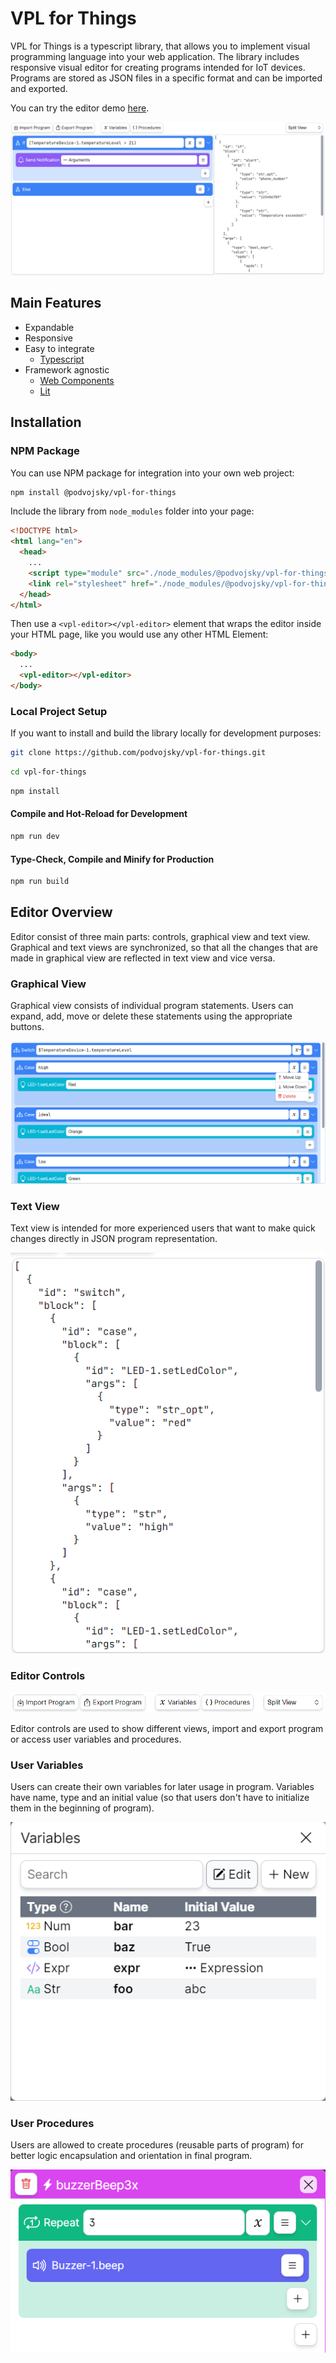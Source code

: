 # VPL for Things

VPL for Things is a typescript library, that allows you to implement visual programming language into your web application. The library includes responsive visual editor for creating programs intended for IoT devices. Programs are stored as JSON files in a specific format and can be imported and exported.

You can try the editor demo [here](https://www.stud.fit.vutbr.cz/~xpodvo00/BP/).

![Editor Overview](./doc/images/editor-overview.png)

## Main Features

- Expandable
- Responsive
- Easy to integrate
  - [Typescript](https://www.typescriptlang.org/)
- Framework agnostic
  - [Web Components](https://www.webcomponents.org/)
  - [Lit](https://lit.dev/)

## Installation

### NPM Package

You can use NPM package for integration into your own web project:

```sh
npm install @podvojsky/vpl-for-things
```

Include the library from `node_modules` folder into your page:

```html
<!DOCTYPE html>
<html lang="en">
  <head>
    ...
    <script type="module" src="./node_modules/@podvojsky/vpl-for-things/dist/vpl-for-things.js"></script>
    <link rel="stylesheet" href="./node_modules/@podvojsky/vpl-for-things/dist/style.css" />
  </head>
</html>

```

Then use a `<vpl-editor></vpl-editor>` element that wraps the editor inside your HTML page, like you would use any other HTML Element:

```html
<body>
  ...
  <vpl-editor></vpl-editor>
</body>
```

### Local Project Setup

If you want to install and build the library locally for development purposes:

```sh
git clone https://github.com/podvojsky/vpl-for-things.git
```

```sh
cd vpl-for-things
```

```sh
npm install
```

#### Compile and Hot-Reload for Development

```sh
npm run dev
```

#### Type-Check, Compile and Minify for Production

```sh
npm run build
```

## Editor Overview

Editor consist of three main parts: controls, graphical view and text view. Graphical and text views are synchronized, so that all the changes that are made in graphical view are reflected in text view and vice versa.

### Graphical View

Graphical view consists of individual program statements. Users can expand, add, move or delete these statements using the appropriate buttons.

![Graphical View](./doc/images/graphical-view.png)

### Text View

Text view is intended for more experienced users that want to make quick changes directly in JSON program representation.

![Text View](./doc/images/text-view.png)

### Editor Controls

![Editor Controls](./doc/images/editor-controls.png)

Editor controls are used to show different views, import and export program or access user variables and procedures.

### User Variables

Users can create their own variables for later usage in program. Variables have name, type and an initial value (so that users don't have to initialize them in the beginning of program).

![User Variables](./doc/images/user-vars.png)

### User Procedures

Users are allowed to create procedures (reusable parts of program) for better logic encapsulation and orientation in final program.

![User Procedure Example](./doc/images/user-procedure.png)
